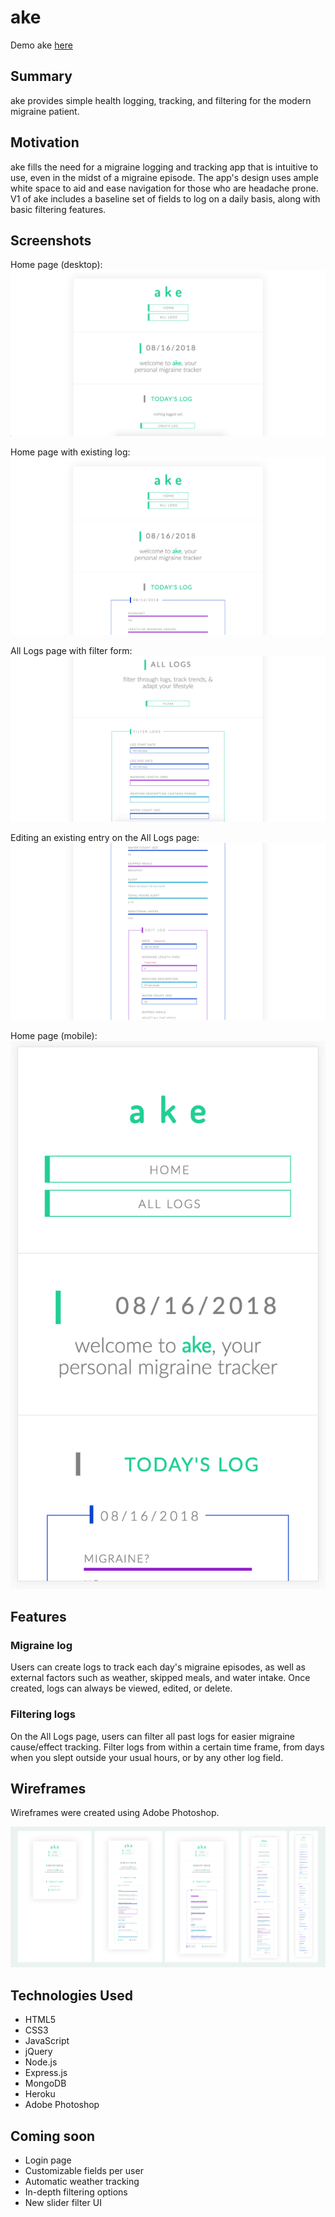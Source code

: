 # ake
Demo ake [here](https://ake-app.herokuapp.com/)

## Summary
ake provides simple health logging, tracking, and filtering for the modern migraine patient.

## Motivation
ake fills the need for a migraine logging and tracking app that is intuitive to use, even in the midst of a migraine episode. The app's design uses ample white space to aid and ease navigation for those who are headache prone. V1 of ake includes a baseline set of fields to log on a daily basis, along with basic filtering features.

## Screenshots

Home page (desktop):
![ake home page](/README-ss/ake_home.png)

Home page with existing log:
![ake home page with existing log](/README-ss/ake_home-log.png)

All Logs page with filter form:
![ake all logs page with filter form](/README-ss/ake_allLogs-filter.png)

Editing an existing entry on the All Logs page:
![ake all logs page with edit form](/README-ss/ake_allLogs-edit.png)

Home page (mobile):
![ake home page in mobile](/README-ss/ake_mobile.png)

## Features
### Migraine log
Users can create logs to track each day's migraine episodes, as well as external factors such as weather, skipped meals, and water intake. Once created, logs can always be viewed, edited, or delete.

### Filtering logs
On the All Logs page, users can filter all past logs for easier migraine cause/effect tracking. Filter logs from within a certain time frame, from days when you slept outside your usual hours, or by any other log field.

## Wireframes
Wireframes were created using Adobe Photoshop.

![ake app wireframes](/README-ss/ake_wireframes-compiled.jpg)

## Technologies Used
- HTML5
- CSS3
- JavaScript
- jQuery
- Node.js
- Express.js
- MongoDB
- Heroku
- Adobe Photoshop

## Coming soon
* Login page
* Customizable fields per user
* Automatic weather tracking
* In-depth filtering options
* New slider filter UI

